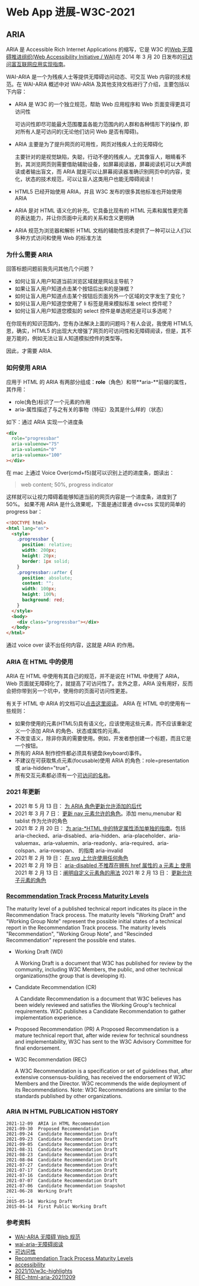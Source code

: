 # Web App 进展-W3C-2021

## ARIA

ARIA 是 Accessible Rich Internet Applications 的缩写，它是 W3C 的[Web 无障碍推进组织(Web Accessibility Initiative / WAI)](http://www.w3.org/WAI/)在 2014 年 3 月 20 日发布的[可访问富互联网应用实现指南](http://www.w3.org/TR/2014/REC-wai-aria-20140320/)。

WAI-ARIA 是一个为残疾人士等提供无障碍访问动态、可交互 Web 内容的技术规范。在 WAI-ARIA 概述中对 WAI-ARIA 及其他支持文档进行了介绍，主要包括以下内容：

- ARIA 是 W3C 的一个独立规范，帮助 Web 应用程序和 Web 页面变得更具可访问性

  可访问性即尽可能最大范围覆盖各能力范围内的人群和各种情形下的操作, 即对所有人是可访问的(无论他们访问 Web 是否有障碍)。

- ARIA 主要是为了提升网页的可用性，网页对残疾人士的无障碍化

  主要针对的是视觉缺陷，失聪，行动不便的残疾人。尤其像盲人，眼睛看不到，其浏览网页则需要借助辅助设备，如屏幕阅读器，屏幕阅读机可以大声朗读或者输出盲文，而 ARIA 就是可以让屏幕阅读器准确识别网页中的内容，变化，状态的技术规范，可以让盲人这类用户也能无障碍阅读！

- HTML5 已经开始使用 ARIA，并且 W3C 发布的很多其他标准也开始使用 ARIA
- ARIA 是对 HTML 语义化的补充。它具备比现有的 HTML 元素和属性更完善的表达能力，并让你页面中元素的关系和含义更明确
- ARIA 规范为浏览器和解析 HTML 文档的辅助性技术提供了一种可以让人们以多种方式访问和使用 Web 的标准方法

### 为什么需要 ARIA

回答标题问题前我先问其他几个问题？

- 如何让盲人用户知道当前浏览区域就是网站主导航？
- 如果让盲人用户知道点击某个按钮后出来的是弹框？
- 如何让盲人用户知道点击某个按钮后页面另外一个区域的文字发生了变化？
- 如何让盲人用户知道您使用了 li 标签是用来模拟标准 select 控件呢？
- 如何让盲人用户知道您模拟的 select 控件是单选呢还是可以多选呢？

在你现有的知识范围内，您有办法解决上面的问题吗？有人会说，我使用 HTML5, 恩，确实，HTML5 的出现大大增强了网页的可访问性和无障碍阅读，但是，其不是万能的，例如无法让盲人知道模拟控件的类型等。

因此，才需要 ARIA.

### 如何使用 ARIA

应用于 HTML 的 ARIA 有两部分组成：**role**（角色）和带**aria-**前缀的属性，其作用：

- role(角色)标识了一个元素的作用
- aria-属性描述了与之有关的事物（特征）及其是什么样的（状态）

如下：通过 ARIA 实现一个进度条

```html
<div
  role="progressbar"
  aria-valuenow="75"
  aria-valuemin="0"
  aria-valuemax="100"
></div>
```

在 mac 上通过 Voice Over(cmd+f5)就可以识别上述的进度条，朗读出：

> web content; 50%, progress indicator

这样就可以让视力障碍着能够知道当前的网页内容是一个进度条，进度到了 50%。
如果不用 ARIA 是什么效果呢，下面是通过普通 div+css 实现的简单的 progress bar：

```html
<!DOCTYPE html>
<html lang="en">
  <style>
    .progressbar {
      position: relative;
      width: 200px;
      height: 20px;
      border: 1px solid;
    }
    .progressbar::after {
      position: absolute;
      content: "";
      width: 100px;
      height: 100%;
      background: red;
    }
  </style>
  <body>
    <div class="progressbar"></div>
  </body>
</html>
```

通过 voice over 读不出任何内容，这就是 ARIA 的作用。

### ARIA 在 HTML 中的使用

ARIA 在 HTML 中使用有其自己的规范，并不是说在 HTML 中使用了 ARIA，Web 页面就无障碍化了，就提高了可访问性了。言外之意，ARIA 没有用好，反而会把你带到另一个坑中，使用你的页面可访问性更差。

有关于 HTML 中 ARIA 的文档可以[点击这里阅读](https://specs.webplatform.org/html-aria/webspecs/master/)。
ARIA 在 HTML 中的使用有一些规则：

- 如果你使用的元素(HTML5)具有语义化，应该使用这些元素，而不应该重新定义一个添加 ARIA 的角色、状态或属性的元素。
- 不改变语义，除非你真的需要使用。例如，开发者想创建一个标题，而且它是一个按钮。
- 所有的 ARIA 制作控件都必须具有键盘(keyboard)事件。
- 不建议在可获取焦点元素(focusable)使用 ARIA 的角色：role=presentation 或 aria-hidden="true"。
- 所有交互元素都必须有一个[可访问的名称](https://www.w3.org/TR/accname-1.1/#dfn-accessible-name)。

### 2021 年更新

- 2021 年 5 月 13 日： [为 ARIA 角色更新允许添加的后代](https://github.com/w3c/html-aria/pull/322)
- 2021 年 3 月 7 日： [更新 nav 元素允许的角色](https://github.com/w3c/html-aria/commit/daca00dc304f5c3944ed0a0ae4d3b6f9d60039bc)。添加 menu,menubar 和 tablist 作为允许的角色
- 2021 年 2 月 20 日： [为 aria-\*HTML 中的特定属性添加单独的指南](https://github.com/w3c/html-aria/pull/262)。包括 aria-checked、aria-disabled、aria-hidden、aria-placeholder、aria-valuemax、aria-valuemin、aria-readonly、aria-required、aria-colspan、aria-rowspan、 的指南 aria-invalid
- 2021 年 2 月 19 日： [在 svg 上允许使用任何角色](https://github.com/w3c/html-aria/commit/4f246657493a1ecd87e762b17fffb3a09b919a13)
- 2021 年 2 月 19 日： [aria-disabled 不推荐在拥有 href 属性的 a 元素上 使用](https://github.com/w3c/html-aria/commit/8ab33901c72dd5a049a6ee04eb715c6f7ac3ac5c)
  2021 年 2 月 13 日：[阐明自定义元素角的用法](https://github.com/w3c/html-aria/commit/3a0d3dc62a7cf7be41e3253c98944b8594c8ecca)
  2021 年 2 月 13 日： [更新允许子元素的角色](https://gist.github.com/scottaohara/8df322bd24b1b687d21822287d9ea709)

### [Recommendation Track Process Maturity Levels](https://www.w3.org/2004/02/Process-20040205/tr.html)

The maturity level of a published technical report indicates its place in the Recommendation Track process. The maturity levels "Working Draft" and "Working Group Note" represent the possible initial states of a technical report in the Recommendation Track process. The maturity levels "Recommendation", "Working Group Note", and "Rescinded Recommendation" represent the possible end states.

- Working Draft (WD)

  A Working Draft is a document that W3C has published for review by the community, including W3C Members, the public, and other technical organizations(the group that is developing it).

- Candidate Recommendation (CR)

  A Candidate Recommendation is a document that W3C believes has been widely reviewed and satisfies the Working Group's technical requirements. W3C publishes a Candidate Recommendation to gather implementation experience.

- Proposed Recommendation (PR)
  A Proposed Recommendation is a mature technical report that, after wide review for technical soundness and implementability, W3C has sent to the W3C Advisory Committee for final endorsement.

- W3C Recommendation (REC)

  A W3C Recommendation is a specification or set of guidelines that, after extensive consensus-building, has received the endorsement of W3C Members and the Director. W3C recommends the wide deployment of its Recommendations. Note: W3C Recommendations are similar to the standards published by other organizations.

### ARIA IN HTML PUBLICATION HISTORY

```
2021-12-09	ARIA in HTML Recommendation
2021-09-30	Proposed Recommendation
2021-09-24	Candidate Recommendation Draft
2021-09-23	Candidate Recommendation Draft
2021-09-05	Candidate Recommendation Draft
2021-08-31	Candidate Recommendation Draft
2021-08-23	Candidate Recommendation Draft
2021-08-04	Candidate Recommendation Draft
2021-07-27	Candidate Recommendation Draft
2021-07-17	Candidate Recommendation Draft
2021-07-16	Candidate Recommendation Draft
2021-07-07	Candidate Recommendation Draft
2021-07-06	Candidate Recommendation Snapshot
2021-06-28	Working Draft
...
2015-05-14	Working Draft
2015-04-14	First Public Working Draft
```

### 参考资料

- [WAI-ARIA 无障碍 Web 规范](https://www.w3cplus.com/wai-aria/wai-aria.html)
- [wai-aria-无障碍阅读](https://www.zhangxinxu.com/wordpress/2012/03/wai-aria-%E6%97%A0%E9%9A%9C%E7%A2%8D%E9%98%85%E8%AF%BB/)
- [可访问性](https://developer.mozilla.org/zh-CN/docs/Learn/Accessibility)
- [Recommendation Track Process Maturity Levels](https://www.w3.org/2004/02/Process-20040205/tr.html)
- [accessibility](https://developers.google.com/web/fundamentals/accessibility/semantics-aria?hl=zh-cn)
- [2021/10/w3c-highlights](https://www.w3.org/2021/10/w3c-highlights/Overview.html)
- [REC-html-aria-20211209](https://www.w3.org/TR/2021/REC-html-aria-20211209/)
